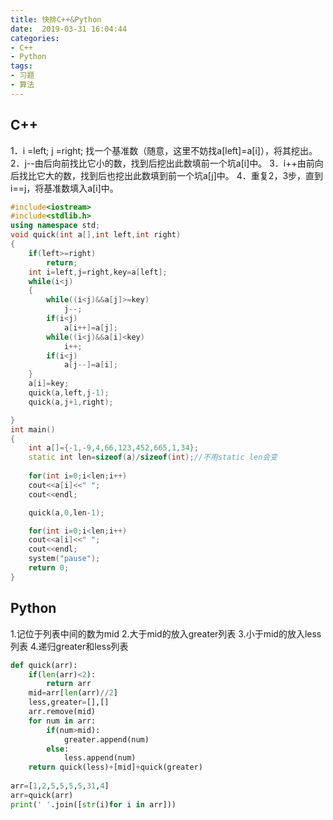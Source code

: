 ```yaml
---
title: 快排C++&Python
date:  2019-03-31 16:04:44
categories:
- C++
- Python
tags:
- 习题
- 算法
---
```


## C++

1．i =left; j =right; 找一个基准数（随意，这里不妨找a[left]=a[i]），将其挖出。
2．j--由后向前找比它小的数，找到后挖出此数填前一个坑a[i]中。
3．i++由前向后找比它大的数，找到后也挖出此数填到前一个坑a[j]中。
4．重复2，3步，直到i==j，将基准数填入a[i]中。

```c++
#include<iostream>
#include<stdlib.h>
using namespace std;
void quick(int a[],int left,int right)
{
	if(left>=right)
		return;
	int i=left,j=right,key=a[left];
	while(i<j)
	{
		while((i<j)&&a[j]>=key)
			j--;
		if(i<j)
			a[i++]=a[j];
		while((i<j)&&a[i]<key)
			i++;
		if(i<j)
			a[j--]=a[i];
	}
	a[i]=key;
	quick(a,left,j-1);
	quick(a,j+1,right);

}
int main()
{
	int a[]={-1,-9,4,66,123,452,665,1,34};
	static int len=sizeof(a)/sizeof(int);//不用static len会变
	
	for(int i=0;i<len;i++)
	cout<<a[i]<<" ";
	cout<<endl;

	quick(a,0,len-1);

	for(int i=0;i<len;i++)
	cout<<a[i]<<" ";
	cout<<endl;
	system("pause");
	return 0;
} 
```

## Python

1.记位于列表中间的数为mid
2.大于mid的放入greater列表
3.小于mid的放入less列表
4.递归greater和less列表
```python
def quick(arr):
    if(len(arr)<2):
        return arr
    mid=arr[len(arr)//2]
    less,greater=[],[]
    arr.remove(mid)
    for num in arr:
        if(num>mid):
            greater.append(num)
        else:
            less.append(num)
    return quick(less)+[mid]+quick(greater)
    
arr=[1,2,5,5,5,5,31,4]
arr=quick(arr)
print(' '.join([str(i)for i in arr]))
```